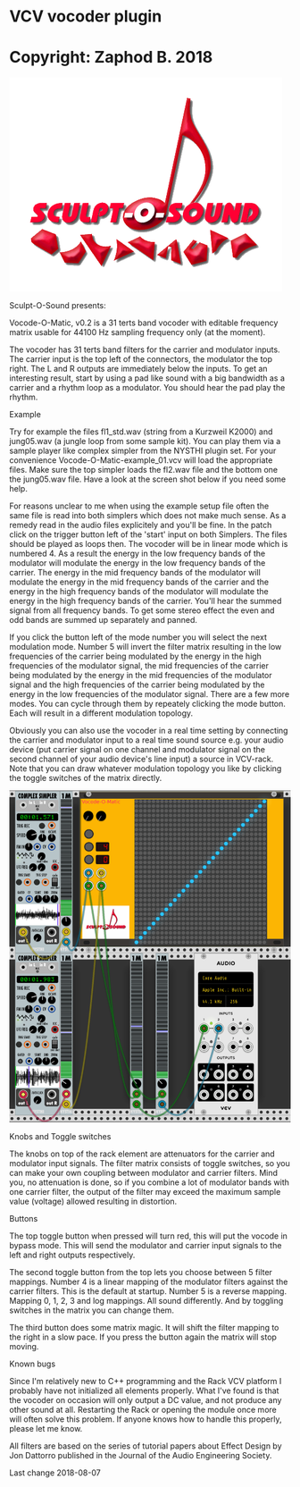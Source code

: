 # VCV vocoder plugin
# Copyright: Zaphod B. 2018

![alt text](res/pic_logo_sos.gif)

Sculpt-O-Sound presents: 

Vocode-O-Matic, v0.2 is a 31 terts band vocoder with editable frequency matrix usable for 44100 Hz sampling frequency only (at the moment).

The vocoder has 31 terts band filters for the carrier and modulator inputs.
The carrier input is the top left of the connectors, the modulator the top right.
The L and R outputs are immediately below the inputs.
To get an interesting result, start by using a pad like sound with a big bandwidth as a carrier and
a rhythm loop as a modulator. You should hear the pad play the rhythm.

Example

Try for example the files fl1_std.wav (string from a Kurzweil K2000) and jung05.wav (a jungle loop from some sample kit).
You can play them via a sample player like complex simpler from the NYSTHI plugin set.
For your convenience Vocode-O-Matic-example_01.vcv will load the appropriate files.
Make sure the top simpler loads the fl2.wav file and the bottom one the jung05.wav file.
Have a look at the screen shot below if you need some help.

For reasons unclear to me when using the example setup file often the same file is read into both simplers which does not make much sense. As a remedy read in the audio files explicitely and you'll be fine.
In the patch click on the trigger button left of the 'start' input on both Simplers. The files should be played as loops then.
The vocoder will be in linear mode which is numbered 4. As a result the energy in the low frequency bands of the modulator
will modulate the energy in the low frequency bands of the carrier. The energy in the mid frequency bands of the modulator 
will modulate the energy in the mid frequency bands of the carrier and the energy in the high frequency bands of the modulator will
modulate the energy in the high frequency bands of the carrier. You'll hear the summed signal from all frequency bands. To get
some stereo effect the even and odd bands are summed up separately and panned. 

If you click the button left of the mode number you will select the next modulation mode. Number 5 will invert the filter matrix resulting in the low frequencies of the carrier being modulated by the energy in the high frequencies of the modulator signal,
the mid frequencies of the carrier being modulated by the energy in the mid frequencies of the modulator signal 
and the high frequencies of the carrier being modulated by the energy in the low frequencies of the modulator signal. 
There are a few more modes. You can cycle through them by repeately clicking the mode button. 
Each will result in a different modulation topology.

Obviously you can also use the vocoder in a real time setting by connecting the carrier and modulator input to a real time sound source e.g. your audio device (put carrier signal on one channel and modulator signal on the second channel of your audio device's line input) a source in VCV-rack. Note that you can draw whatever modulation topology you like by clicking the toggle switches of the matrix directly.

![alt text](res/Screenshot_2018-10-04_at_19.52.28.png)

Knobs and Toggle switches

The knobs on top of the rack element are attenuators for the carrier and modulator input signals.
The filter matrix consists of toggle switches, so you can make your own coupling between modulator and carrier filters.
Mind you, no attenuation is done, so if you combine a lot of modulator bands with one carrier filter, the output of the filter
may exceed the maximum sample value (voltage) allowed resulting in distortion. 

Buttons

The top toggle button when pressed will turn red, this will put the vocode in bypass mode. 
This will send the modulator and carrier input signals to the left and right outputs respectively.

The second toggle button from the top lets you choose between 5 filter mappings. Number 4 is a linear mapping of the modulator filters
against the carrier filters. This is the default at startup. Number 5 is a reverse mapping. 
Mapping 0, 1, 2, 3 and log mappings. All sound differently. And by toggling switches in the matrix you can change them.

The third button does some matrix magic. It will shift the filter mapping to the right in a slow pace. 
If you press the button again the matrix will stop moving.

Known bugs

Since I'm relatively new to C++ programming and the Rack VCV platform I probably have not initialized all elements properly.
What I've found is that the vocoder on occasion will only output a DC value, and not produce any other sound at all.
Restarting the Rack or opening the module once more will often solve this problem. If anyone knows how to handle this properly,
please let me know.

All filters are based on the series of tutorial papers about Effect Design by Jon Dattorro published in the Journal of the Audio Engineering Society.

Last change 2018-08-07 
